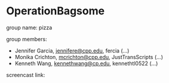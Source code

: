 # OperationBagsome

group name: pizza

group members: 
- Jennifer Garcia, jennifere@cpp.edu, fercia (...)
- Monika Crichton, mcrichton@cpp.edu, JustTransScripts (...)
- Kenneth Wang, kennethwang@cp.edu, kennethtl0522 (...) 

screencast link: 
